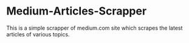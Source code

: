 # Medium-Articles-Scrapper
This is a simple scrapper of medium.com site which scrapes the latest articles of various topics.
